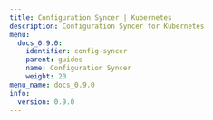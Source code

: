```yaml
---
title: Configuration Syncer | Kubernetes
description: Configuration Syncer for Kubernetes
menu:
  docs_0.9.0:
    identifier: config-syncer
    parent: guides
    name: Configuration Syncer
    weight: 20
menu_name: docs_0.9.0
info:
  version: 0.9.0
---
```


